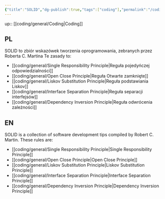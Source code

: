 ```yaml
---
{"title":"SOLID","dg-publish":true,"tags":["coding"],"permalink":"/coding/general/solid/","dgPassFrontmatter":true}
---
```


up:: [[coding/general/Coding\|Coding]]

## PL
SOLID to zbiór wskazówek tworzenia oprogramowania, zebranych przez Roberta C. Martina
Te zasady to:
- [[coding/general/Single Responsibility Principle\|Reguła pojedyńczej odpowiedzialności]]
- [[coding/general/Open Close Principle\|Reguła Otwarte zamknięte]]
- [[coding/general/Liskov Substitution Principle\|Reguła podstawiania Liskov]]
- [[coding/general/Interface Separation Principle\|Reguła separacji interfejsów]]
- [[coding/general/Dependency Inversion Principle\|Reguła odwrócenia zależności]]

## EN
SOLID is a collection of software development tips compiled by Robert C. Martin.
These rules are: 
- [[coding/general/Single Responsibility Principle\|Single Responsibility Principle]]
- [[coding/general/Open Close Principle\|Open Close Principle]]
- [[coding/general/Liskov Substitution Principle\|Liskov Substitution Principle]]
- [[coding/general/Interface Separation Principle\|Interface Separation Principle]]
- [[coding/general/Dependency Inversion Principle\|Dependency Inversion Principle]]